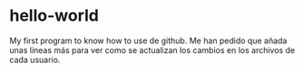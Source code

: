# hello-world
My first program to know how to use de github.
Me han pedido que añada unas lineas más para ver como se actualizan los cambios en los archivos de cada usuario.

